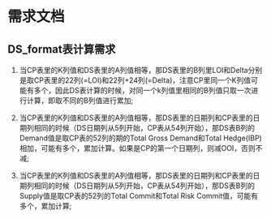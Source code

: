 # **需求文档**

## **DS_format表计算需求**

1. 当CP表里的K列值和DS表里的A列值相等，那DS表里的B列里LOI和Delta分别是取CP表里的22列(=LOI)和22列+24列(=Delta)，注意CP里同一个K列值可能有多个，因此DS表计算的时候，对同一个k列值里相同的B列值只取一次进行计算，即取不同的B列值进行累加;

2. 当CP表里的K列值和DS表里的A列值相等，那DS表里的日期列和CP表里的日期列相同的时候（DS日期列从5列开始，CP表从54列开始），那DS表B列的Demand值是取CP表的52列的期的Total Gross Demand和Total Hedge(IBP)相加，可能有多个，累加计算。如果是CP的第一个日期列，则减OOI，否则不减;

3. 当CP表里的K列值和DS表里的A列值相等，那DS表里的日期列和CP表里的日期列相同的时候（DS日期列从5列开始，CP表从54列开始），那DS表B列的Supply值是取CP表的52列的Total Commit和Total Risk Commit值，可能有多个，累加计算;

